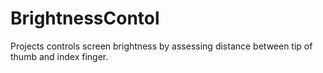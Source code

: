 # BrightnessContol
Projects controls screen brightness by assessing distance between tip of thumb and index finger.
